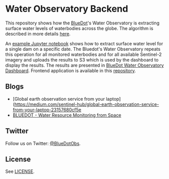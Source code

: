 # Water Observatory Backend

This repository shows how the [BlueDot](https://www.blue-dot-observatory.com)'s Water Observatory is extracting surface water levels of waterbodies across the globe. The algorithm is described in more details [here](https://www.blue-dot-observatory.com/aboutwaterobservatory).

An [example Jupyter notebook](https://github.com/sentinel-hub/water-observatory-backend/blob/master/example/example-optical-water-level-extraction.ipynb) shows how to extract surface water level for a single dam on a specific date. The Bluedot's Water Observatory repeats this operation for all monitored waterbodies and for all available Sentinel-2 imagery and uploads the results to S3 which is used by the dashboard to display the results. 
The results are presented in [BlueDot Water Observatory Dashboard](https://water.blue-dot-observatory.com/38419). Frontend application is available 
in this [repository](https://github.com/sentinel-hub/water-observatory-frontend). 

## Blogs

* [Global earth observation service from your laptop](https://medium.com/sentinel-hub/global-earth-observation-service-from-your-laptop-23157680cf5e
* [BLUEDOT - Water Resource Monitoring from Space](https://medium.com/sentinel-hub/bluedot-eo-solution-for-water-resources-monitoring-d7663c21af16)

## Twitter

Follow us on Twitter: [@BlueDotObs](https://twitter.com/BlueDotObs). 

## License

See [LICENSE](LICENSE).
